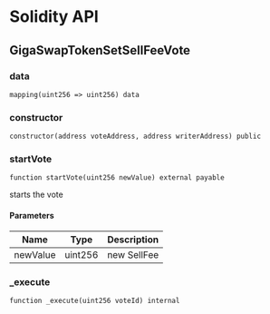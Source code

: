 # Solidity API

## GigaSwapTokenSetSellFeeVote

### data

```solidity
mapping(uint256 => uint256) data
```

### constructor

```solidity
constructor(address voteAddress, address writerAddress) public
```

### startVote

```solidity
function startVote(uint256 newValue) external payable
```

starts the vote

#### Parameters

| Name | Type | Description |
| ---- | ---- | ----------- |
| newValue | uint256 | new SellFee |

### _execute

```solidity
function _execute(uint256 voteId) internal
```


